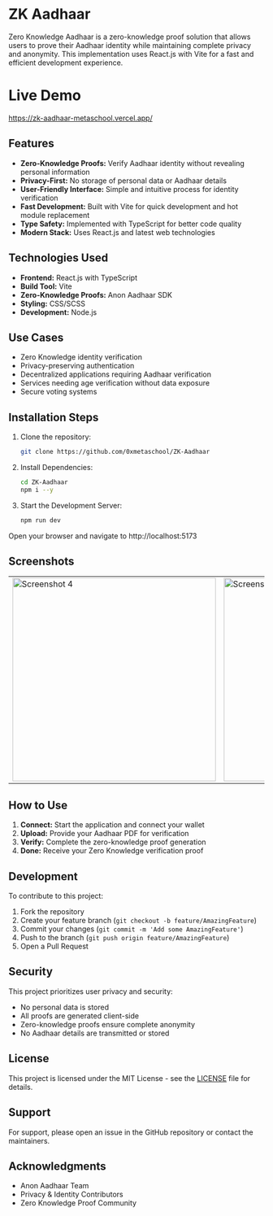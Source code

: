 # ZK Aadhaar

Zero Knowledge Aadhaar is a zero-knowledge proof solution that allows users to prove their Aadhaar identity while maintaining complete privacy and anonymity. This implementation uses React.js with Vite for a fast and efficient development experience.

# Live Demo
https://zk-aadhaar-metaschool.vercel.app/

## Features

- **Zero-Knowledge Proofs:** Verify Aadhaar identity without revealing personal information
- **Privacy-First:** No storage of personal data or Aadhaar details
- **User-Friendly Interface:** Simple and intuitive process for identity verification
- **Fast Development:** Built with Vite for quick development and hot module replacement
- **Type Safety:** Implemented with TypeScript for better code quality
- **Modern Stack:** Uses React.js and latest web technologies

## Technologies Used
- **Frontend:** React.js with TypeScript
- **Build Tool:** Vite
- **Zero-Knowledge Proofs:** Anon Aadhaar SDK
- **Styling:** CSS/SCSS
- **Development:** Node.js

## Use Cases
- Zero Knowledge identity verification
- Privacy-preserving authentication
- Decentralized applications requiring Aadhaar verification
- Services needing age verification without data exposure
- Secure voting systems

## Installation Steps
1. Clone the repository:
    ```bash
    git clone https://github.com/0xmetaschool/ZK-Aadhaar
    ```

2. Install Dependencies:
    ```bash
    cd ZK-Aadhaar
    npm i --y
    ```

3. Start the Development Server:
    ```bash
    npm run dev
    ```

Open your browser and navigate to http://localhost:5173





## Screenshots
<table>
  <tr>
    <td><img src="https://github.com/user-attachments/assets/b6685969-f43c-43a5-a920-38eee97dc376" alt="Screenshot 4" width="400"></td>
    <td><img src="https://github.com/user-attachments/assets/99d168c6-f8ca-404f-af17-344907ba3743" alt="Screenshot 1" width="400"></td>
    <td><img src="https://github.com/user-attachments/assets/5687043d-da6b-4978-b084-ea04fa826658" alt="Screenshot 2" width="400"></td>
    
  </tr>
</table>

## How to Use

1. **Connect:** Start the application and connect your wallet
2. **Upload:** Provide your Aadhaar PDF for verification
3. **Verify:** Complete the zero-knowledge proof generation
4. **Done:** Receive your Zero Knowledge verification proof

## Development

To contribute to this project:

1. Fork the repository
2. Create your feature branch (`git checkout -b feature/AmazingFeature`)
3. Commit your changes (`git commit -m 'Add some AmazingFeature'`)
4. Push to the branch (`git push origin feature/AmazingFeature`)
5. Open a Pull Request

## Security

This project prioritizes user privacy and security:
- No personal data is stored
- All proofs are generated client-side
- Zero-knowledge proofs ensure complete anonymity
- No Aadhaar details are transmitted or stored

## License

This project is licensed under the MIT License - see the [LICENSE](LICENSE) file for details.

## Support

For support, please open an issue in the GitHub repository or contact the maintainers.

## Acknowledgments

- Anon Aadhaar Team
- Privacy & Identity Contributors
- Zero Knowledge Proof Community
